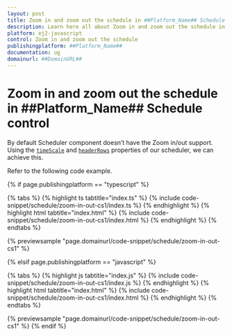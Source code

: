 ```yaml
---
layout: post
title: Zoom in and zoom out the schedule in ##Platform_Name## Schedule control | Syncfusion
description: Learn here all about Zoom in and zoom out the schedule in Syncfusion ##Platform_Name## Schedule control of Syncfusion Essential JS 2 and more.
platform: ej2-javascript
control: Zoom in and zoom out the schedule 
publishingplatform: ##Platform_Name##
documentation: ug
domainurl: ##DomainURL##
---
```


# Zoom in and zoom out the schedule in ##Platform_Name## Schedule control

By default Scheduler component doesn’t have the Zoom in/out support. Using the [`timeScale`](https://ej2.syncfusion.com/documentation/api/schedule#timescale) and [`headerRows`](https://ej2.syncfusion.com/documentation/api/schedule#headerrows) properties of our scheduler, we can achieve this.

Refer to the following code example.

{% if page.publishingplatform == "typescript" %}

 {% tabs %}
{% highlight ts tabtitle="index.ts" %}
{% include code-snippet/schedule/zoom-in-out-cs1/index.ts %}
{% endhighlight %}
{% highlight html tabtitle="index.html" %}
{% include code-snippet/schedule/zoom-in-out-cs1/index.html %}
{% endhighlight %}
{% endtabs %}
        
{% previewsample "page.domainurl/code-snippet/schedule/zoom-in-out-cs1" %}

{% elsif page.publishingplatform == "javascript" %}

{% tabs %}
{% highlight js tabtitle="index.js" %}
{% include code-snippet/schedule/zoom-in-out-cs1/index.js %}
{% endhighlight %}
{% highlight html tabtitle="index.html" %}
{% include code-snippet/schedule/zoom-in-out-cs1/index.html %}
{% endhighlight %}
{% endtabs %}

{% previewsample "page.domainurl/code-snippet/schedule/zoom-in-out-cs1" %}
{% endif %}